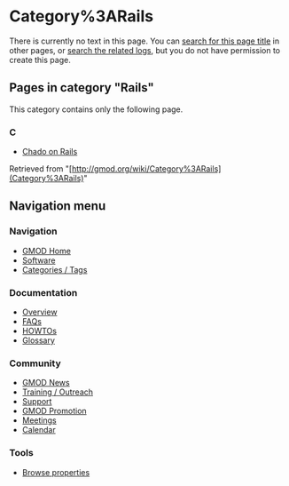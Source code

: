 



<span id="top"></span>




# <span dir="auto">Category%3ARails</span>











There is currently no text in this page. You can [search for this page
title](Special%3ASearch/Rails "Special%3ASearch/Rails") in other pages, or
<span class="plainlinks"><a
href="http://gmod.org/mediawiki/index.php?title=Special:Log&amp;page=Category%3ARails"
class="external text" rel="nofollow">search the related logs</a></span>,
but you do not have permission to create this page.




## Pages in category "Rails"

This category contains only the following page.



### C

- [Chado on Rails](Chado_on_Rails "Chado on Rails")





Retrieved from "[http://gmod.org/wiki/Category%3ARails](Category%3ARails)"





## Navigation menu









### Navigation



- <span id="n-GMOD-Home">[GMOD Home](Main_Page)</span>
- <span id="n-Software">[Software](GMOD_Components)</span>
- <span id="n-Categories-.2F-Tags">[Categories /
  Tags](Categories)</span>




### Documentation



- <span id="n-Overview">[Overview](Overview)</span>
- <span id="n-FAQs">[FAQs](Category%3AFAQ)</span>
- <span id="n-HOWTOs">[HOWTOs](Category%3AHOWTO)</span>
- <span id="n-Glossary">[Glossary](Glossary)</span>




### Community



- <span id="n-GMOD-News">[GMOD News](GMOD_News)</span>
- <span id="n-Training-.2F-Outreach">[Training /
  Outreach](Training_and_Outreach)</span>
- <span id="n-Support">[Support](Support)</span>
- <span id="n-GMOD-Promotion">[GMOD Promotion](GMOD_Promotion)</span>
- <span id="n-Meetings">[Meetings](Meetings)</span>
- <span id="n-Calendar">[Calendar](Calendar)</span>




### Tools

- <span id="t-smwbrowselink"><a href="Special%253ABrowse/Category%3ARails" rel="smw-browse">Browse
  properties</a></span>





<!-- -->




